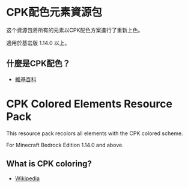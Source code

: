 # CPK配色元素資源包
这个資源包將所有的元素以CPK配色方案進行了重新上色。

適用於基岩版 1.14.0 以上。

## 什麼是CPK配色？
- [維基百科](https://zh.wikipedia.org/wiki/CPK配色)


# CPK Colored Elements Resource Pack
This resource pack recolors all elements with the CPK colored scheme.

For Minecraft Bedrock Edition 1.14.0 and above.

## What is CPK coloring?
- [Wikipedia](https://en.wikipedia.org/wiki/CPK_coloring)
